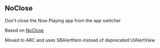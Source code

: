 ## NoClose

Don't close the Now Playing app from the app switcher

Based on [NoClose](https://github.com/Skylerk99/NoClose)

Moved to ARC and uses SBAlertItem instead of deprecated UIAlertView
